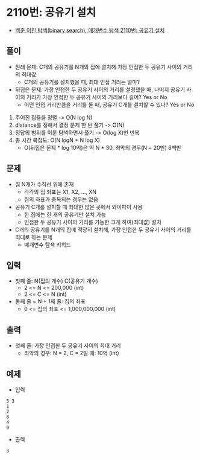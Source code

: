 # 2110번: 공유기 설치
- [백준 이진 탐색(binary search), 매개변수 탐색 2110번: 공유기 설치](https://www.acmicpc.net/problem/2110)

## 풀이
- 원래 문제: C개의 공유기를 N개의 집에 설치해 가장 인접한 두 공유기 사이의 거리의 최대값
  - C개의 공유기를 설치했을 때, 최대 인접 거리는 얼마?
- 뒤집은 문제: 가장 인접한 두 공유기 사이의 거리를 설정했을 때, 나머지 공유기 사이의 거리가 가장 인접한 두 공유기 사이의 거리보다 길어? Yes or No
  - 어떤 인접 거리만큼을 거리를 둘 때, 공유기 C개를 설치할 수 있나? Yes or No
1. 주어진 집들을 정렬 -> O(N log N)
2. distance를 정해서 결정 문제 한 번 풀기 -> O(N)
3. 정답의 범위를 이분 탐색하면서 풀기 -> O(log X)번 반복
4. 총 시간 복잡도: O(N logN + N log X)
   - O(뒤집은 문제 * log 10억)은 약 N * 30, 최악의 경우(N = 20만) 6백만

## 문제
- 집 N개가 수직선 위에 존재
  - 각각의 집 좌표는 X1, X2, ..., XN
  - 집의 좌표가 중복되는 경우는 없음
- 공유기 C개를 설치할 때 최대한 많은 곳에서 와이파이 사용
  - 한 집에는 한 개의 공유기만 설치 가능
  - 인접한 두 공유기 사이의 거리를 가능한 크게 하여(최대값) 설치
- C개의 공유기를 N개의 집에 적당히 설치해, 가장 인접한 두 공유기 사이의 거리를 최대로 하는 문제 
  - 매개변수 탐색 키워드

## 입력
- 첫째 줄: N(집의 개수) C(공유기 개수)
  - 2 <= N <= 200,000 (int)
  - 2 <= C <= N (int)
- 둘째 줄 ~ N + 1째 줄: 집의 좌표
  - 0 <= 집의 좌표 <= 1,000,000,000 (int)

## 출력
- 첫째 줄: 가장 인접한 두 공유기 사이의 최대 거리
  - 최악의 경우: N = 2, C = 2일 때: 10억 (int)

## 예제
- 입력
```text
5 3
1
2
8
4
9
```
- 출력
```text
3
```